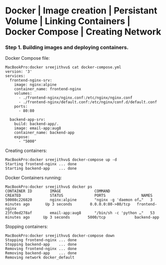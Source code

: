 # Docker | Image creation | Persistant Volume | Linking Containers | Docker Compose | Creating Network

### Step 1. Building images and deploying containers.

Docker Compose file:
```
MacBookPro:docker sreejithvu$ cat docker-compose.yml
version: '3'
services:
  frontend-nginx-srv:
    image: nginx:alpine
    container_name: frontend-nginx
    volumes:
      - ./frontend-nginx/nginx.conf:/etc/nginx/nginx.conf
      - ./frontend-nginx/default.conf:/etc/nginx/conf.d/default.conf
    ports:
      - 80:80

  backend-app-srv:
    build: backend-app/.
    image: email-app:aug8
    container_name: backend-app
    expose:
      - "5000"
```

Creating containers:
```
MacBookPro:docker sreejithvu$ docker-compose up -d
Starting frontend-nginx ... done
Starting backend-app    ... done
```

Docker Containers running:
```
MacBookPro:docker sreejithvu$ docker ps
CONTAINER ID        IMAGE               COMMAND                  CREATED             STATUS              PORTS                NAMES
50008c226820        nginx:alpine        "nginx -g 'daemon of…"   3 minutes ago       Up 3 seconds        0.0.0.0:80->80/tcp   frontend-nginx
23fc0ed278af        email-app:aug8      "/bin/sh -c 'python …"   53 minutes ago      Up 3 seconds        5000/tcp             backend-app
```

Stopping containers:
```
MacBookPro:docker sreejithvu$ docker-compose down
Stopping frontend-nginx ... done
Stopping backend-app    ... done
Removing frontend-nginx ... done
Removing backend-app    ... done
Removing network docker_default
```

